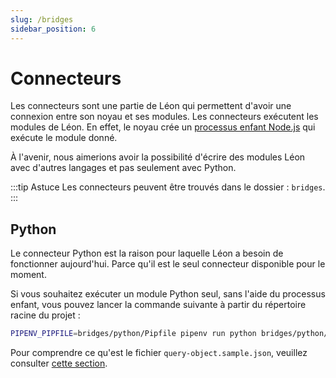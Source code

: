 ```yaml
---
slug: /bridges
sidebar_position: 6
---
```


# Connecteurs

Les connecteurs sont une partie de Léon qui permettent d'avoir une connexion entre son noyau et ses modules. Les connecteurs exécutent les modules de Léon. En effet, le noyau crée un [processus enfant Node.js](https://nodejs.org/api/child_process.html) qui exécute le module donné.

À l'avenir, nous aimerions avoir la possibilité d'écrire des modules Léon avec d'autres langages et pas seulement avec Python.

:::tip Astuce
Les connecteurs peuvent être trouvés dans le dossier : `bridges`.
:::

## Python

Le connecteur Python est la raison pour laquelle Léon a besoin de fonctionner aujourd'hui. Parce qu'il est le seul connecteur disponible pour le moment.

Si vous souhaitez exécuter un module Python seul, sans l'aide du processus enfant, vous pouvez lancer la commande suivante à partir du répertoire racine du projet :
```bash
PIPENV_PIPFILE=bridges/python/Pipfile pipenv run python bridges/python/main.py server/src/query-object.sample.json
```

Pour comprendre ce qu'est le fichier `query-object.sample.json`, veuillez consulter [cette section](/fr-FR/packages-modules#objet-de-demande).
